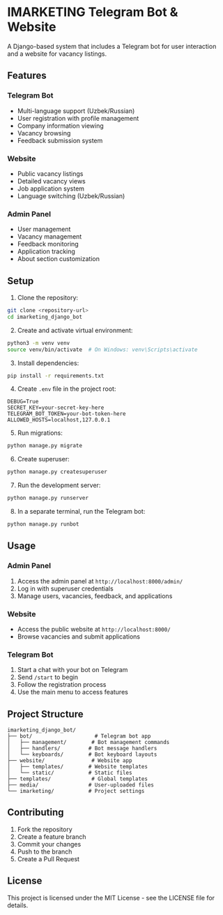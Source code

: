 # IMARKETING Telegram Bot & Website

A Django-based system that includes a Telegram bot for user interaction and a website for vacancy listings.

## Features

### Telegram Bot
- Multi-language support (Uzbek/Russian)
- User registration with profile management
- Company information viewing
- Vacancy browsing
- Feedback submission system

### Website
- Public vacancy listings
- Detailed vacancy views
- Job application system
- Language switching (Uzbek/Russian)

### Admin Panel
- User management
- Vacancy management
- Feedback monitoring
- Application tracking
- About section customization

## Setup

1. Clone the repository:
```bash
git clone <repository-url>
cd imarketing_django_bot
```

2. Create and activate virtual environment:
```bash
python3 -m venv venv
source venv/bin/activate  # On Windows: venv\Scripts\activate
```

3. Install dependencies:
```bash
pip install -r requirements.txt
```

4. Create `.env` file in the project root:
```
DEBUG=True
SECRET_KEY=your-secret-key-here
TELEGRAM_BOT_TOKEN=your-bot-token-here
ALLOWED_HOSTS=localhost,127.0.0.1
```

5. Run migrations:
```bash
python manage.py migrate
```

6. Create superuser:
```bash
python manage.py createsuperuser
```

7. Run the development server:
```bash
python manage.py runserver
```

8. In a separate terminal, run the Telegram bot:
```bash
python manage.py runbot
```

## Usage

### Admin Panel
1. Access the admin panel at `http://localhost:8000/admin/`
2. Log in with superuser credentials
3. Manage users, vacancies, feedback, and applications

### Website
- Access the public website at `http://localhost:8000/`
- Browse vacancies and submit applications

### Telegram Bot
1. Start a chat with your bot on Telegram
2. Send `/start` to begin
3. Follow the registration process
4. Use the main menu to access features

## Project Structure

```
imarketing_django_bot/
├── bot/                    # Telegram bot app
│   ├── management/        # Bot management commands
│   ├── handlers/         # Bot message handlers
│   └── keyboards/        # Bot keyboard layouts
├── website/               # Website app
│   ├── templates/        # Website templates
│   └── static/           # Static files
├── templates/             # Global templates
├── media/                # User-uploaded files
└── imarketing/           # Project settings
```

## Contributing

1. Fork the repository
2. Create a feature branch
3. Commit your changes
4. Push to the branch
5. Create a Pull Request

## License

This project is licensed under the MIT License - see the LICENSE file for details. 